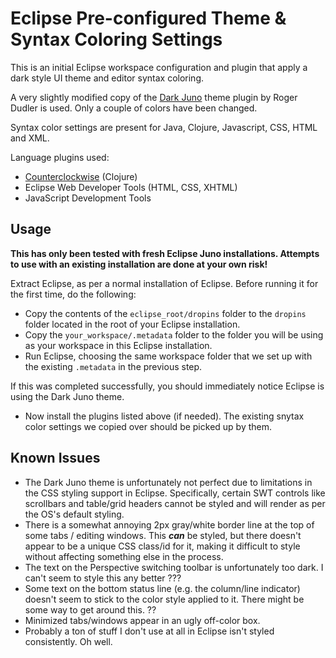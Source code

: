 # Eclipse Pre-configured Theme & Syntax Coloring Settings

This is an initial Eclipse workspace configuration and plugin that apply a
dark style UI theme and editor syntax coloring.

A very slightly modified copy of the 
[Dark Juno](http://rogerdudler.github.io/eclipse-ui-themes/) theme plugin by 
Roger Dudler is used. Only a couple of colors have been changed.

Syntax color settings are present for Java, Clojure, Javascript, CSS, HTML 
and XML.

Language plugins used:

* [Counterclockwise](https://code.google.com/p/counterclockwise/) (Clojure)
* Eclipse Web Developer Tools (HTML, CSS, XHTML)
* JavaScript Development Tools

## Usage

**This has only been tested with fresh Eclipse Juno installations. Attempts to 
use with an existing installation are done at your own risk!**

Extract Eclipse, as per a normal installation of Eclipse. Before running it
for the first time, do the following:

* Copy the contents of the ```eclipse_root/dropins``` folder to the ```dropins``` folder located in the root of your Eclipse installation.
* Copy the ```your_workspace/.metadata``` folder to the folder you will be using as your workspace in this Eclipse installation.
* Run Eclipse, choosing the same workspace folder that we set up with the existing ```.metadata``` in the previous step.

If this was completed successfully, you should immediately notice Eclipse is
using the Dark Juno theme.

* Now install the plugins listed above (if needed). The existing snytax color settings we copied over should be picked up by them.

## Known Issues

* The Dark Juno theme is unfortunately not perfect due to limitations in the CSS styling support in Eclipse. Specifically, certain SWT controls like scrollbars and table/grid headers cannot be styled and will render as per the OS's default styling.
* There is a somewhat annoying 2px gray/white border line at the top of some tabs / editing windows. This ***can*** be styled, but there doesn't appear to be a unique CSS class/id for it, making it difficult to style without affecting something else in the process.
* The text on the Perspective switching toolbar is unfortunately too dark. I can't seem to style this any better ???
* Some text on the bottom status line (e.g. the column/line indicator) doesn't seem to stick to the color style applied to it. There might be some way to get around this. ??
* Minimized tabs/windows appear in an ugly off-color box.
* Probably a ton of stuff I don't use at all in Eclipse isn't styled consistently. Oh well.
